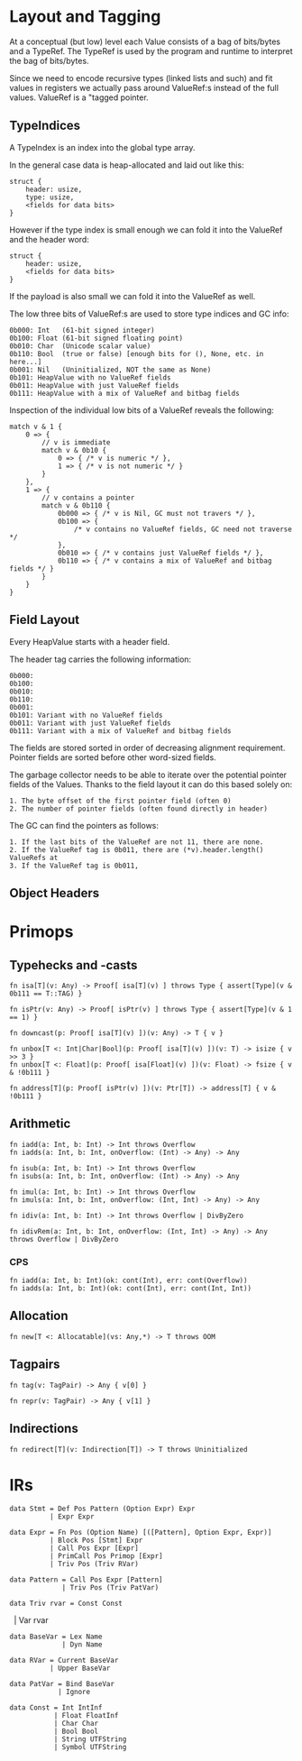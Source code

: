 # Layout and Tagging

At a conceptual (but low) level each Value consists of a bag of bits/bytes and
a TypeRef. The TypeRef is used by the program and runtime to interpret the bag
of bits/bytes.

Since we need to encode recursive types (linked lists and such) and fit values
in registers we actually pass around ValueRef:s instead of the full values.
ValueRef is a "tagged pointer.

## TypeIndices

A TypeIndex is an index into the global type array.

In the general case data is heap-allocated and laid out like this:

    struct {
        header: usize,
        type: usize,
        <fields for data bits>
    }

However if the type index is small enough we can fold it into the ValueRef and
the header word:

    struct {
        header: usize,
        <fields for data bits>
    }

If the payload is also small we can fold it into the ValueRef as well.

The low three bits of ValueRef:s are used to store type indices and GC info:

    0b000: Int   (61-bit signed integer)
    0b100: Float (61-bit signed floating point)
    0b010: Char  (Unicode scalar value)
    0b110: Bool  (true or false) [enough bits for (), None, etc. in here...]
    0b001: Nil   (Uninitialized, NOT the same as None)
    0b101: HeapValue with no ValueRef fields
    0b011: HeapValue with just ValueRef fields
    0b111: HeapValue with a mix of ValueRef and bitbag fields

Inspection of the individual low bits of a ValueRef reveals the following:

    match v & 1 {
        0 => {
            // v is immediate
            match v & 0b10 {
                0 => { /* v is numeric */ },
                1 => { /* v is not numeric */ }
            }
        },
        1 => {
            // v contains a pointer
            match v & 0b110 {
                0b000 => { /* v is Nil, GC must not travers */ },
                0b100 => {
                    /* v contains no ValueRef fields, GC need not traverse */
                },
                0b010 => { /* v contains just ValueRef fields */ },
                0b110 => { /* v contains a mix of ValueRef and bitbag fields */ }
            }
        }
    }


## Field Layout

Every HeapValue starts with a header field.

<!-- Header needs to store type tag, granule size, ValueRef fields (offset and
     count) -->

The header tag carries the following information:

    0b000:
    0b100:
    0b010:
    0b110:
    0b001:
    0b101: Variant with no ValueRef fields
    0b011: Variant with just ValueRef fields
    0b111: Variant with a mix of ValueRef and bitbag fields

<!-- Blob, Tuple, Indirect, Closure, Fn, TagPair -->

The fields are stored sorted in order of decreasing alignment requirement.
Pointer fields are sorted before other word-sized fields.

The garbage collector needs to be able to iterate over the potential pointer
fields of the Values. Thanks to the field layout it can do this based solely on:

    1. The byte offset of the first pointer field (often 0)
    2. The number of pointer fields (often found directly in header)

The GC can find the pointers as follows:

    1. If the last bits of the ValueRef are not 11, there are none.
    2. If the ValueRef tag is 0b011, there are (*v).header.length() ValueRefs at
    3. If the ValueRef tag is 0b011,

## Object Headers

# Primops

## Typehecks and -casts

    fn isa[T](v: Any) -> Proof[ isa[T](v) ] throws Type { assert[Type](v & 0b111 == T::TAG) }

    fn isPtr(v: Any) -> Proof[ isPtr(v) ] throws Type { assert[Type](v & 1 == 1) }

    fn downcast(p: Proof[ isa[T](v) ])(v: Any) -> T { v }

    fn unbox[T <: Int|Char|Bool](p: Proof[ isa[T](v) ])(v: T) -> isize { v >> 3 }
    fn unbox[T <: Float](p: Proof[ isa[Float](v) ])(v: Float) -> fsize { v & !0b111 }

    fn address[T](p: Proof[ isPtr(v) ])(v: Ptr[T]) -> address[T] { v & !0b111 }

## Arithmetic

    fn iadd(a: Int, b: Int) -> Int throws Overflow
    fn iadds(a: Int, b: Int, onOverflow: (Int) -> Any) -> Any

    fn isub(a: Int, b: Int) -> Int throws Overflow
    fn isubs(a: Int, b: Int, onOverflow: (Int) -> Any) -> Any

    fn imul(a: Int, b: Int) -> Int throws Overflow
    fn imuls(a: Int, b: Int, onOverflow: (Int, Int) -> Any) -> Any

    fn idiv(a: Int, b: Int) -> Int throws Overflow | DivByZero

    fn idivRem(a: Int, b: Int, onOverflow: (Int, Int) -> Any) -> Any throws Overflow | DivByZero

### CPS

    fn iadd(a: Int, b: Int)(ok: cont(Int), err: cont(Overflow))
    fn iadds(a: Int, b: Int)(ok: cont(Int), err: cont(Int, Int))

## Allocation

    fn new[T <: Allocatable](vs: Any,*) -> T throws OOM

## Tagpairs

    fn tag(v: TagPair) -> Any { v[0] }

    fn repr(v: TagPair) -> Any { v[1] }

## Indirections

    fn redirect[T](v: Indirection[T]) -> T throws Uninitialized

# IRs

    data Stmt = Def Pos Pattern (Option Expr) Expr
              | Expr Expr

    data Expr = Fn Pos (Option Name) [([Pattern], Option Expr, Expr)]
              | Block Pos [Stmt] Expr
              | Call Pos Expr [Expr]
              | PrimCall Pos Primop [Expr]
              | Triv Pos (Triv RVar)

    data Pattern = Call Pos Expr [Pattern]
                 | Triv Pos (Triv PatVar)

    data Triv rvar = Const Const
                   | Var rvar

    data BaseVar = Lex Name
                 | Dyn Name

    data RVar = Current BaseVar
              | Upper BaseVar

    data PatVar = Bind BaseVar
                | Ignore

    data Const = Int IntInf
               | Float FloatInf
               | Char Char
               | Bool Bool
               | String UTFString
               | Symbol UTFString

<!--

    data Name = Name UTFString
              | UniqueName UTFString Int

    module CST where
        data Expr = Fn (Expr+, Expr, Expr)+
                  | Block Stmt+
                  | App Expr Expr+
                  | PrimApp PrimOp Expr+
                  | Var Var
                  | Const Const

        data Stmt = Def Expr Expr
                  | AugDef Expr Expr
                  | Expr Expr

    module AST var where
        data Expr = Fn [(var+, Expr, Expr)]
                  | Block Stmt+
                  | If Expr Expr Expr
                  | App Expr Expr+
                  | PrimApp PrimOp Expr+
                  | Var var
                  | Const Const

        data Stmt = Def var Expr
                  | Expr Expr

# Compilation Pipeline

    Text
    -(Lexer)-> Tokens -(WSLexer)-> Tokens
    -(parse)-> CST
    -(desugarScope)-> AST

desugarScope is an alphatization pass that embeds pattern expansion and
AugDef hoisting.

## Lexer

Transform text into token stream.

## WSLexer

Add whitespace-based tokens (NEWLINE, INDENT, DEDENT) into token stream.

## Parse

Parse token stream into AST.

## Expand

Expand macros. A preorder traversal that iterates on every node until
stabilization.

## Flatten

Identify variable references as Local, Clover or Global, alphatize and perform
closure conversion, yielding an alphatized FAST (First order AST). A 'down-up'
traversal that uniquely renames variables on the way down with the help of an
inherited environment attribute and records closed over variables on lambdas and
creates the FAST on the way up.

## CPSConvert

Perform CPS conversion. Some sort of post order traversal, needs to be
clarified. At least it is not the extremely confusing higher-order one.

## Liveness

Annotate escaping closures with the variables they need to close over (which
they do by saving them on the stack below the frame pointer and return address
stuff).

## RegAlloc

Register allocation. With the current instruction design it is awkward to use
more than 64 registers. More importantly each closure creation and call requires
shuffling the registers carefully while minimizing the amount of moves as much
as possible.

## bytecode::Assembler

Feed the low-level CPS program to the bytecode assembler to obtain bytecode
objects. The assembler takes care of the tedious details of clover, const and
global indexing as well as jump offset resolution.

# Value Representation

* Values are either *immediate* or *allocated*
* Immediate values include
    - Small integers `v & 3 == 0`
    - Object headers `v & 3 == 3`
    - Small floats `v & 3 == 2`
* Allocated values are represented by pointers tagged so that `v & 3 == 1` and
  include
    - Tagpairs `[Header, ValueRef, ValueRef]`
    - Tuples `[Header, ValueRef*]`
    - Blobs `[Header, u8*]` -->
